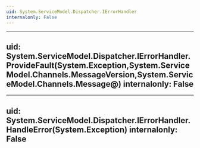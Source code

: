 ```yaml
---
uid: System.ServiceModel.Dispatcher.IErrorHandler
internalonly: False
---
```


---
uid: System.ServiceModel.Dispatcher.IErrorHandler.ProvideFault(System.Exception,System.ServiceModel.Channels.MessageVersion,System.ServiceModel.Channels.Message@)
internalonly: False
---

---
uid: System.ServiceModel.Dispatcher.IErrorHandler.HandleError(System.Exception)
internalonly: False
---
